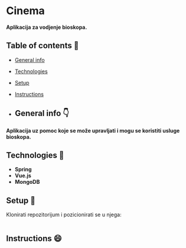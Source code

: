 # Cinema
**Aplikacija za vodjenje bioskopa.**

## Table of contents :book:
* [General info](#general-info-point_down)
* [Technologies](#technologies-wrench)
* [Setup](#setup-dragon_face)
* [Instructions](#playing-instructions-smile)

* ## General info :point_down:
**Aplikacija uz pomoc koje se može upravljati i mogu se koristiti usluge bioskopa.**

## Technologies :wrench:
- **Spring**
- **Vue.js**
- **MongoDB**

## Setup :dragon_face:
Klonirati repozitorijum i pozicionirati se u njega:
```

```

## Instructions :smile:












